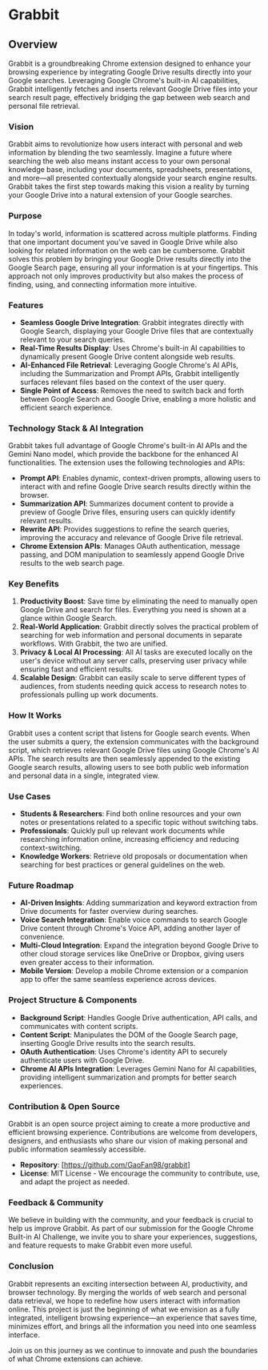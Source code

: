 # Grabbit

## Overview

Grabbit is a groundbreaking Chrome extension designed to enhance your browsing experience by integrating Google Drive results directly into your Google searches. Leveraging Google Chrome's built-in AI capabilities, Grabbit intelligently fetches and inserts relevant Google Drive files into your search result page, effectively bridging the gap between web search and personal file retrieval.

### Vision

Grabbit aims to revolutionize how users interact with personal and web information by blending the two seamlessly. Imagine a future where searching the web also means instant access to your own personal knowledge base, including your documents, spreadsheets, presentations, and more—all presented contextually alongside your search engine results. Grabbit takes the first step towards making this vision a reality by turning your Google Drive into a natural extension of your Google searches.

### Purpose

In today's world, information is scattered across multiple platforms. Finding that one important document you've saved in Google Drive while also looking for related information on the web can be cumbersome. Grabbit solves this problem by bringing your Google Drive results directly into the Google Search page, ensuring all your information is at your fingertips. This approach not only improves productivity but also makes the process of finding, using, and connecting information more intuitive.

### Features

- **Seamless Google Drive Integration**: Grabbit integrates directly with Google Search, displaying your Google Drive files that are contextually relevant to your search queries.
- **Real-Time Results Display**: Uses Chrome's built-in AI capabilities to dynamically present Google Drive content alongside web results.
- **AI-Enhanced File Retrieval**: Leveraging Google Chrome's AI APIs, including the Summarization and Prompt APIs, Grabbit intelligently surfaces relevant files based on the context of the user query.
- **Single Point of Access**: Removes the need to switch back and forth between Google Search and Google Drive, enabling a more holistic and efficient search experience.

### Technology Stack & AI Integration

Grabbit takes full advantage of Google Chrome's built-in AI APIs and the Gemini Nano model, which provide the backbone for the enhanced AI functionalities. The extension uses the following technologies and APIs:

- **Prompt API**: Enables dynamic, context-driven prompts, allowing users to interact with and refine Google Drive search results directly within the browser.
- **Summarization API**: Summarizes document content to provide a preview of Google Drive files, ensuring users can quickly identify relevant results.
- **Rewrite API**: Provides suggestions to refine the search queries, improving the accuracy and relevance of Google Drive file retrieval.
- **Chrome Extension APIs**: Manages OAuth authentication, message passing, and DOM manipulation to seamlessly append Google Drive results to the web search page.

### Key Benefits

1. **Productivity Boost**: Save time by eliminating the need to manually open Google Drive and search for files. Everything you need is shown at a glance within Google Search.
2. **Real-World Application**: Grabbit directly solves the practical problem of searching for web information and personal documents in separate workflows. With Grabbit, the two are unified.
3. **Privacy & Local AI Processing**: All AI tasks are executed locally on the user's device without any server calls, preserving user privacy while ensuring fast and efficient results.
4. **Scalable Design**: Grabbit can easily scale to serve different types of audiences, from students needing quick access to research notes to professionals pulling up work documents.

### How It Works

Grabbit uses a content script that listens for Google search events. When the user submits a query, the extension communicates with the background script, which retrieves relevant Google Drive files using Google Chrome's AI APIs. The search results are then seamlessly appended to the existing Google search results, allowing users to see both public web information and personal data in a single, integrated view.

### Use Cases

- **Students & Researchers**: Find both online resources and your own notes or presentations related to a specific topic without switching tabs.
- **Professionals**: Quickly pull up relevant work documents while researching information online, increasing efficiency and reducing context-switching.
- **Knowledge Workers**: Retrieve old proposals or documentation when searching for best practices or general guidelines on the web.

### Future Roadmap

- **AI-Driven Insights**: Adding summarization and keyword extraction from Drive documents for faster overview during searches.
- **Voice Search Integration**: Enable voice commands to search Google Drive content through Chrome's Voice API, adding another layer of convenience.
- **Multi-Cloud Integration**: Expand the integration beyond Google Drive to other cloud storage services like OneDrive or Dropbox, giving users even greater access to their information.
- **Mobile Version**: Develop a mobile Chrome extension or a companion app to offer the same seamless experience across devices.

### Project Structure & Components

- **Background Script**: Handles Google Drive authentication, API calls, and communicates with content scripts.
- **Content Script**: Manipulates the DOM of the Google Search page, inserting Google Drive results into the search results.
- **OAuth Authentication**: Uses Chrome's identity API to securely authenticate users with Google Drive.
- **Chrome AI APIs Integration**: Leverages Gemini Nano for AI capabilities, providing intelligent summarization and prompts for better search experiences.

### Contribution & Open Source

Grabbit is an open source project aiming to create a more productive and efficient browsing experience. Contributions are welcome from developers, designers, and enthusiasts who share our vision of making personal and public information seamlessly accessible.

- **Repository**: [https://github.com/GaoFan98/grabbit]
- **License**: MIT License - We encourage the community to contribute, use, and adapt the project as needed.

### Feedback & Community

We believe in building with the community, and your feedback is crucial to help us improve Grabbit. As part of our submission for the Google Chrome Built-in AI Challenge, we invite you to share your experiences, suggestions, and feature requests to make Grabbit even more useful.

### Conclusion

Grabbit represents an exciting intersection between AI, productivity, and browser technology. By merging the worlds of web search and personal data retrieval, we hope to redefine how users interact with information online. This project is just the beginning of what we envision as a fully integrated, intelligent browsing experience—an experience that saves time, minimizes effort, and brings all the information you need into one seamless interface.

Join us on this journey as we continue to innovate and push the boundaries of what Chrome extensions can achieve.